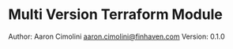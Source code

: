 # Multi Version Terraform Module

Author:  Aaron Cimolini <aaron.cimolini@finhaven.com>
Version: 0.1.0
